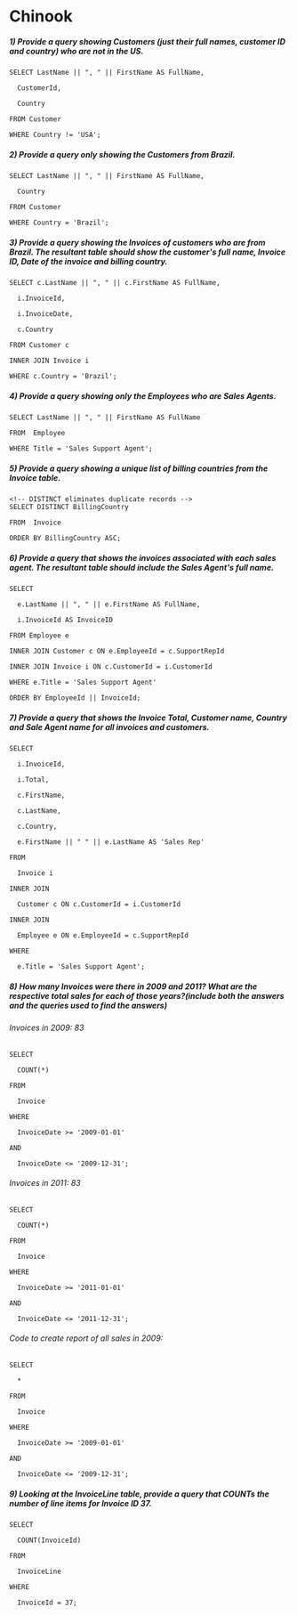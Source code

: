 # Chinook

##### 1) Provide a query showing Customers (just their full names, customer ID and country) who are not in the US.
```
SELECT LastName || ", " || FirstName AS FullName,

  CustomerId,

  Country

FROM Customer

WHERE Country != 'USA';
```

##### 2) Provide a query only showing the Customers from Brazil.
```
SELECT LastName || ", " || FirstName AS FullName,

  Country

FROM Customer

WHERE Country = 'Brazil';
```

##### 3) Provide a query showing the Invoices of customers who are from Brazil. The resultant table should show the customer's full name, Invoice ID, Date of the invoice and billing country.
```
SELECT c.LastName || ", " || c.FirstName AS FullName,

  i.InvoiceId,

  i.InvoiceDate,

  c.Country

FROM Customer c

INNER JOIN Invoice i

WHERE c.Country = 'Brazil';
```

##### 4) Provide a query showing only the Employees who are Sales Agents.
```
SELECT LastName || ", " || FirstName AS FullName

FROM  Employee

WHERE Title = 'Sales Support Agent';
```
##### 5) Provide a query showing a unique list of billing countries from the Invoice table.
```
<!-- DISTINCT eliminates duplicate records -->
SELECT DISTINCT BillingCountry

FROM  Invoice

ORDER BY BillingCountry ASC;
```
##### 6) Provide a query that shows the invoices associated with each sales agent. The resultant table should include the Sales Agent's full name.
```
SELECT 

  e.LastName || ", " || e.FirstName AS FullName,

  i.InvoiceId AS InvoiceID

FROM Employee e

INNER JOIN Customer c ON e.EmployeeId = c.SupportRepId

INNER JOIN Invoice i ON c.CustomerId = i.CustomerId

WHERE e.Title = 'Sales Support Agent'

ORDER BY EmployeeId || InvoiceId;
```
##### 7) Provide a query that shows the Invoice Total, Customer name, Country and Sale Agent name for all invoices and customers.
```
SELECT 

  i.InvoiceId,

  i.Total,

  c.FirstName,

  c.LastName,

  c.Country,

  e.FirstName || " " || e.LastName AS 'Sales Rep'

FROM

  Invoice i

INNER JOIN 

  Customer c ON c.CustomerId = i.CustomerId

INNER JOIN 

  Employee e ON e.EmployeeId = c.SupportRepId

WHERE 

  e.Title = 'Sales Support Agent';
```
##### 8) How many Invoices were there in 2009 and 2011? What are the respective total sales for each of those years?(include both the answers and the queries used to find the answers)
###### Invoices in 2009: 83
```
SELECT 

  COUNT(*)

FROM

  Invoice

WHERE

  InvoiceDate >= '2009-01-01'

AND

  InvoiceDate <= '2009-12-31';
```
###### Invoices in 2011: 83
```
SELECT 

  COUNT(*)

FROM

  Invoice

WHERE

  InvoiceDate >= '2011-01-01'

AND

  InvoiceDate <= '2011-12-31';
```
###### Code to create report of all sales in 2009:
```
SELECT 

  *

FROM

  Invoice

WHERE

  InvoiceDate >= '2009-01-01'

AND

  InvoiceDate <= '2009-12-31';
```
##### 9) Looking at the InvoiceLine table, provide a query that COUNTs the number of line items for Invoice ID 37.
```
SELECT

  COUNT(InvoiceId)

FROM 

  InvoiceLine

WHERE

  InvoiceId = 37;
```







